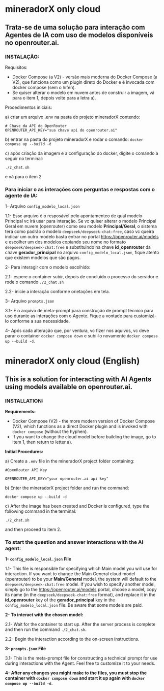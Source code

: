 # mineradorX only cloud
## Trata-se de uma solução para interação com Agentes de IA com uso de modelos disponíveis no openrouter.ai.

### INSTALAÇÃO:

Requisitos:
- Docker Compose (a V2) - versão mais moderna do Docker Compose (a V2), que funciona como um plugin direto do Docker e é invocada com docker compose (sem o hífen).
- Se quiser alterar o modelo em nuvem antes de construir a imagem, vá para o item 1, depois volte para a letra a).

Procedimentos iniciais:

a) criar um arquivo .env na pasta do projeto mineradorX contendo:
```
# Chave da API do OpenRouter
OPENROUTER_API_KEY="sua chave api do openrouter.ai"
```
b) entrar na pasta do projeto mineradorX e rodar o comando:
`docker compose up --build -d`

c) após criação da imagem e a configuração do docker, digite o comando a seguir no terminal:
```
./2_chat.sh
```
e vá para o item 2

### Para iniciar o as interações com perguntas e respostas com o agente de IA:

1- Arquivo `config_modelo_local.json`

1.1- Esse arquivo é o resposável pelo apontamenteo de qual modelo Principal vc irá usar para interação. Se vc quiser alterar o modelo Principal Geral em nuvem (openrouter) como seu modelo __Principal/Geral__, o sistema terá como padrão o modelo `deepseek/deepseek-chat:free`, caso vc queira indicar um outro modelo basta entrar no portal <https://openrouter.ai/models> e escolher um dos modelos copiando seu nome no formato `deepseek/deepseek-chat:free` e substituindo na chave __id_openrouter__ da chave __gerador_principal__ no arquivo `config_modelo_local.json`, fique atento que existem modelos que são pagos.
 
2- Para interagir com o modelo escolhido:

2.1- espere o container subir, depois de concluído o processo do servidor e rode o comando `./2_chat.sh`

2.2- inicie a interação conforme orietações em tela.

3- Arquivo `prompts.json`

3.1- É o arquivo de meta-prompt para construção de prompt técnico para uso durante as interações com o Agente. Fique a vontade para customizá-lo conforme a sua necessidade.

4- Após cada alteração que, por ventura, vc fizer nos aquivos, vc deve parar o container `docker compose down` e subí-lo novamente `docker compose up --build -d`.

# mineradorX only cloud (English)

## This is a solution for interacting with AI Agents using models available on openrouter.ai.

### INSTALLATION:

**Requirements:**
- Docker Compose (V2) - the more modern version of Docker Compose (V2), which functions as a direct Docker plugin and is invoked with `docker compose` (without the hyphen).
- If you want to change the cloud model before building the image, go to item 1, then return to letter a).

**Initial Procedures:**

a) Create a `.env` file in the mineradorX project folder containing:
```
#OpenRouter API Key

OPENROUTER_API_KEY="your openrouter.ai api key"
```
b) Enter the mineradorX project folder and run the command:

`docker compose up --build -d`

c) After the image has been created and Docker is configured, type the following command in the terminal:
```
./2_chat.sh
```
and then proceed to item 2.

### To start the question and answer interactions with the AI agent:

**1- `config_modelo_local.json` File**

1.1- This file is responsible for specifying which Main model you will use for interaction. If you want to change the Main General cloud model (openrouter) to be your **Main/General** model, the system will default to the `deepseek/deepseek-chat:free` model. If you wish to specify another model, simply go to the <https://openrouter.ai/models> portal, choose a model, copy its name (in the `deepseek/deepseek-chat:free` format), and replace it in the **id_openrouter** key of the **gerador_principal** key in the `config_modelo_local.json` file. Be aware that some models are paid.

**2- To interact with the chosen model:**

2.1- Wait for the container to start up. After the server process is complete and then run the command `./2_chat.sh`.

2.2- Begin the interaction according to the on-screen instructions.

**3- `prompts.json` File**

3.1- This is the meta-prompt file for constructing a technical prompt for use during interactions with the Agent. Feel free to customize it to your needs.

**4- After any changes you might make to the files, you must stop the container with `docker compose down` and start it up again with `docker compose up --build -d`.**

